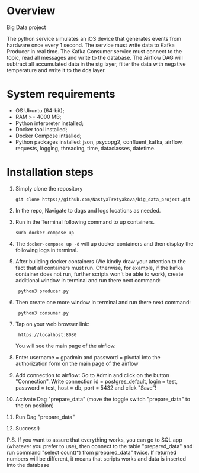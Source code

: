 # Overview
Big Data project

The python service simulates an iOS device that generates events from hardware once every 1 second. The service must write data to Kafka Producer in real time. The Kafka Consumer service must connect to the topic, read all messages and write to the database. The Airflow DAG will subtract all accumulated data in the stg layer, filter the data with negative temperature and write it to the dds layer.


# System requirements
- OS Ubuntu (64-bit);
- RAM >= 4000 MB;
- Python interpreter installed;
- Docker tool installed;
- Docker Compose intsalled;
- Python packages installed: json, psycopg2, confluent_kafka, airflow, requests, logging, threading, time, dataclasses, datetime.

# Installation steps

1. Simply clone the repository
	```
	git clone https://github.com/NastyaTretyakova/big_data_project.git
	```
2. In the repo, Navigate to dags and logs locations as needed.

3. Run in the Terminal following command  to up containers.
	```
	sudo docker-compose up
	```
4. The `docker-compose up -d` will up docker containers and then display the following logs in terminal.

5. After building docker containers (We kindly draw your attention to the fact that all containers must run. Otherwise, for example, if the kafka container does not run, further scripts won't be able to work), create additional window in terminal and run there next command:
   ```
	python3 producer.py
	```

6. Then create one more window in terminal and run there next command:
   ```
	python3 consumer.py
	```

7. Tap on your web browser link:
   ```
	https://localhost:8080
	```
	You will see the main page of the airflow.

8. Enter username = gpadmin and password = pivotal into the authorization form on the main page of the airflow

9. Add connection to airflow: Go to Admin and click on the button "Connection". Write connection id = postgres_default, login = test, password = test, host = db, port = 5432 and click "Save"!

10. Activate Dag "prepare_data" (move the toggle switch "prepare_data" to the on position)

11. Run Dag "prepare_data"

11. Success!)


P.S. If you want to assure that everything works, you can go to SQL app (whatever you prefer to use), then connect to the table "prepared_data" and run command "select count(*) from prepared_data" twice. If returned numbers will be different, it means that scripts works and data is inserted into the database
